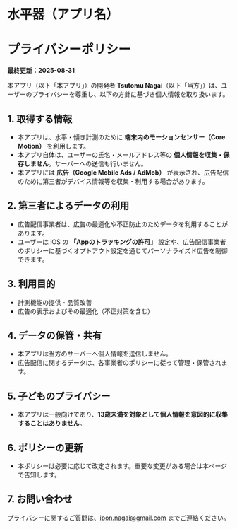 # 水平器（アプリ名）

# プライバシーポリシー

**最終更新：2025-08-31**

本アプリ（以下「本アプリ」）の開発者 **Tsutomu Nagai**（以下「当方」）は、ユーザーのプライバシーを尊重し、以下の方針に基づき個人情報を取り扱います。

## 1. 取得する情報

- 本アプリは、水平・傾き計測のために **端末内のモーションセンサー（Core Motion）** を利用します。
- 本アプリ自体は、ユーザーの氏名・メールアドレス等の **個人情報を収集・保存しません**。サーバーへの送信も行いません。
- 本アプリには **広告（Google Mobile Ads / AdMob）** が表示され、広告配信のために第三者がデバイス情報等を収集・利用する場合があります。

## 2. 第三者によるデータの利用

- 広告配信事業者は、広告の最適化や不正防止のためデータを利用することがあります。
- ユーザーは iOS の **「Appのトラッキングの許可」** 設定や、広告配信事業者のポリシーに基づくオプトアウト設定を通じてパーソナライズド広告を制御できます。

## 3. 利用目的

- 計測機能の提供・品質改善
- 広告の表示およびその最適化（不正対策を含む）

## 4. データの保管・共有

- 本アプリは当方のサーバーへ個人情報を送信しません。
- 広告配信に関するデータは、各事業者のポリシーに従って管理・保管されます。

## 5. 子どものプライバシー

- 本アプリは一般向けであり、**13歳未満を対象として個人情報を意図的に収集することはありません**。

## 6. ポリシーの更新

- 本ポリシーは必要に応じて改定されます。重要な変更がある場合は本ページで告知します。

## 7. お問い合わせ

プライバシーに関するご質問は、ipon.nagai@gmail.com までご連絡ください。

